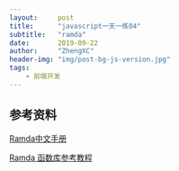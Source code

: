 ```yaml
---
layout:     post
title:      "javascript一天一练04"
subtitle:   "ramda"
date:       2019-09-22
author:     "ZhengXC"
header-img: "img/post-bg-js-version.jpg"
tags:
    - 前端开发
---
```




## 参考资料
[Ramda中文手册](http://ramda.cn)

[Ramda 函数库参考教程](http://www.ruanyifeng.com/blog/2017/03/ramda.html)









